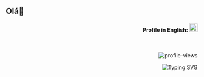 ## Olá👋

<div align="right">

#### Profile in English: [<kbd><img title="English" alt="English" src="https://img.icons8.com/color/48/000000/usa.png" width="22"></kbd>](https://github.com/Nedpereira/Nedpereira/blob/main/README-us.md)

</div>

<div align="right">
<br>

![profile-views](https://komarev.com/ghpvc/?username=Nedpereira&color=blue)

</div>

<div align="right">

[![Typing SVG](https://readme-typing-svg.herokuapp.com?size=24&color=blue&width=800&height=60&lines=Bem-vindo(a)+ao+meu+Perfil!+%F0%9F%98%89;Meu+nome+é+Neder+"Ned"+Pereira;Sou+Desenvolvedor+Front-End+Web/Mobile+e+UX/UI;Atualmente+estudando+Análise+e+Desenvolvimento+de+Sistemas+%F0%9F%8E%93)](https://git.io/typing-svg)

</div>
